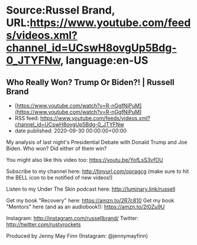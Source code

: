 # Source:Russel Brand, URL:https://www.youtube.com/feeds/videos.xml?channel_id=UCswH8ovgUp5Bdg-0_JTYFNw, language:en-US

## Who Really Won? Trump Or Biden?! | Russell Brand
 - [https://www.youtube.com/watch?v=R-nGgfNiPuM](https://www.youtube.com/watch?v=R-nGgfNiPuM)
 - RSS feed: https://www.youtube.com/feeds/videos.xml?channel_id=UCswH8ovgUp5Bdg-0_JTYFNw
 - date published: 2020-09-30 00:00:00+00:00

My analysis of last night's Presidential Debate with Donald Trump and Joe Biden. Who won? Did either of them win?

You might also like this video too: https://youtu.be/YofLsS3vfOU

Subscribe to my channel here: http://tinyurl.com/opragcg
(make sure to hit the BELL icon to be notified of new videos!)

Listen to my Under The Skin podcast here: 
http://luminary.link/russell

Get my book "Recovery" here: https://amzn.to/2R7c810
Get my book "Mentors" here (and as an audiobook!): https://amzn.to/2t0Zu9U

Instagram: http://instagram.com/russellbrand/
Twitter: http://twitter.com/rustyrockets

Produced by Jenny May Finn (Instagram: @jennymayfinn)


